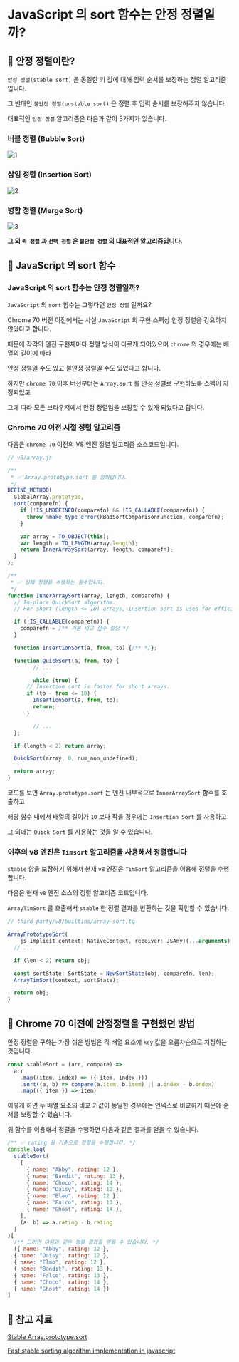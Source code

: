 # JavaScript 의 sort 함수는 안정 정렬일까?

## 📌 안정 정렬이란?

`안정 정렬(stable sort)` 은 동일한 키 값에 대해 입력 순서를 보장하는 정렬 알고리즘입니다.

그 반대인 `불안정 정렬(unstable sort)` 은 정렬 후 입력 순서를 보장해주지 않습니다.

대표적인 `안정 정렬` 알고리즘은 다음과 같이 3가지가 있습니다.

### 버블 정렬 (Bubble Sort)

![1](https://user-images.githubusercontent.com/37819666/157436339-8c9b8241-b256-4ef5-8a26-29bc941392e3.gif)

### 삽입 정렬 (Insertion Sort)

![2](https://user-images.githubusercontent.com/37819666/157436351-12a0ce1d-fdf9-4428-b2dc-6cddc1160a1d.gif)

### 병합 정렬 (Merge Sort)

![3](https://user-images.githubusercontent.com/37819666/157436362-f937177a-dbaf-40af-91a1-dc39e6198cca.gif)

**그 외 `퀵 정렬` 과 `선택 정렬` 은 `불안정 정렬` 의 대표적인 알고리즘입니다.**

## 📌 JavaScript 의 sort 함수

### JavaScript 의 sort 함수는 안정 정렬일까?

`JavaScript` 의 `sort` 함수는 그렇다면 `안정 정렬` 일까요?

Chrome 70 버전 이전에서는 사실 `JavaScript` 의 구현 스펙상 안정 정렬을 강요하지 않았다고 합니다.

때문에 각각의 엔진 구현체마다 정렬 방식이 다르게 되어있으며 `chrome` 의 경우에는 배열의 길이에 따라

안정 정렬일 수도 있고 불안정 정렬일 수도 있었다고 합니다.

하지만 `chrome 70` 이후 버전부터는 `Array.sort` 를 안정 정렬로 구현하도록 스펙이 지정되었고

그에 따라 모든 브라우저에서 안정 정렬임을 보장할 수 있게 되었다고 합니다.

### Chrome 70 이전 시절 정렬 알고리즘

다음은 `chrome 70` 이전의 V8 엔진 정렬 알고리즘 소스코드입니다.

```jsx
// v8/array.js

/**
 * ✅ Array.prototype.sort 를 정의합니다.
 */
DEFINE_METHOD(
  GlobalArray.prototype,
  sort(comparefn) {
    if (!IS_UNDEFINED(comparefn) && !IS_CALLABLE(comparefn)) {
      throw %make_type_error(kBadSortComparisonFunction, comparefn);
    }

    var array = TO_OBJECT(this);
    var length = TO_LENGTH(array.length);
    return InnerArraySort(array, length, comparefn);
  }
);

/**
 * ✅ 실제 정렬을 수행하는 함수입니다.
 */
function InnerArraySort(array, length, comparefn) {
  // In-place QuickSort algorithm.
  // For short (length <= 10) arrays, insertion sort is used for efficiency.

  if (!IS_CALLABLE(comparefn)) {
    comparefn = /** 기본 비교 함수 할당 */
  }

  function InsertionSort(a, from, to) {/** */};

  function QuickSort(a, from, to) {
		// ...

		while (true) {
      // Insertion sort is faster for short arrays.
      if (to - from <= 10) {
        InsertionSort(a, from, to);
        return;
      }

		// ...
  };

  if (length < 2) return array;

  QuickSort(array, 0, num_non_undefined);

  return array;
}
```

코드를 보면 `Array.prototype.sort` 는 엔진 내부적으로 `InnerArraySort` 함수를 호출하고

해당 함수 내에서 배열의 길이가 `10` 보다 작을 경우에는 `Insertion Sort` 를 사용하고

그 외에는 `Quick Sort` 를 사용하는 것을 알 수 있습니다.

### 이후의 v8 엔진은 `Timsort` 알고리즘을 사용해서 정렬합니다

`stable` 함을 보장하기 위해서 현재 `v8` 엔진은 `TimSort` 알고리즘을 이용해 정렬을 수행합니다.

다음은 현재 `v8` 엔진 소스의 정렬 알고리즘 코드입니다.

`ArrayTimSort` 를 호출해서 `stable` 한 정렬 결과를 반환하는 것을 확인할 수 있습니다.

```jsx
// third_party/v8/builtins/array-sort.tq

ArrayPrototypeSort(
    js-implicit context: NativeContext, receiver: JSAny)(...arguments): JSAny {
  // ...

  if (len < 2) return obj;

  const sortState: SortState = NewSortState(obj, comparefn, len);
  ArrayTimSort(context, sortState);

  return obj;
}
```

## 📌 Chrome 70 이전에 안정정렬을 구현했던 방법

안정 정렬을 구하는 가장 쉬운 방법은 각 배열 요소에 `key` 값을 오름차순으로 지정하는 것입니다.

```jsx
const stableSort = (arr, compare) =>
  arr
    .map((item, index) => ({ item, index }))
    .sort((a, b) => compare(a.item, b.item) || a.index - b.index)
    .map(({ item }) => item)
```

이렇게 하면 두 배열 요소의 비교 키값이 동일한 경우에는 인덱스로 비교하기 때문에 순서를 보장할 수 있습니다.

위 함수를 이용해서 정렬을 수행하면 다음과 같은 결과를 얻을 수 있습니다.

```jsx
/** ✅ rating 을 기준으로 정렬을 수행합니다. */
console.log(
  stableSort(
    [
      { name: "Abby", rating: 12 },
      { name: "Bandit", rating: 13 },
      { name: "Choco", rating: 14 },
      { name: "Daisy", rating: 12 },
      { name: "Elmo", rating: 12 },
      { name: "Falco", rating: 13 },
      { name: "Ghost", rating: 14 },
    ],
    (a, b) => a.rating - b.rating
  )
)[
  /** 그러면 다음과 같은 정렬 결과를 얻을 수 있습니다. */
  ({ name: "Abby", rating: 12 },
  { name: "Daisy", rating: 12 },
  { name: "Elmo", rating: 12 },
  { name: "Bandit", rating: 13 },
  { name: "Falco", rating: 13 },
  { name: "Choco", rating: 14 },
  { name: "Ghost", rating: 14 })
]
```

## 📌 참고 자료

[Stable Array.prototype.sort](https://v8.dev/features/stable-sort)

[Fast stable sorting algorithm implementation in javascript](https://stackoverflow.com/questions/1427608/fast-stable-sorting-algorithm-implementation-in-javascript)
